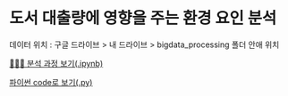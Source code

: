 # 도서 대출량에 영향을 주는 환경 요인 분석
데이터 위치 : 구글 드라이브 > 내 드라이브 > bigdata_processing 폴더 안애 위치

[🙇🏻‍♀️ 분석 과정 보기(.ipynb)](https://github.com/taegyeong0225/bigdata-processing/blob/main/%E1%84%87%E1%85%B5%E1%86%A8%E1%84%83%E1%85%A6%E1%84%8B%E1%85%B5%E1%84%90%E1%85%A5%E1%84%8E%E1%85%A5%E1%84%85%E1%85%B5_%E1%84%80%E1%85%B5%E1%84%86%E1%85%A1%E1%86%AF_%E1%84%83%E1%85%A2%E1%84%8E%E1%85%A6_%E1%84%91%E1%85%B3%E1%84%85%E1%85%A9%E1%84%8C%E1%85%A6%E1%86%A8%E1%84%90%E1%85%B3.ipynb)

[파이썬 code로 보기(.py)](https://github.com/taegyeong0225/bigdata-processing/blob/main/%E1%84%87%E1%85%B5%E1%86%A8%E1%84%83%E1%85%A6%E1%84%8B%E1%85%B5%E1%84%90%E1%85%A5%E1%84%8E%E1%85%A5%E1%84%85%E1%85%B5_%E1%84%80%E1%85%B5%E1%84%86%E1%85%A1%E1%86%AF_%E1%84%83%E1%85%A2%E1%84%8E%E1%85%A6_%E1%84%91%E1%85%B3%E1%84%85%E1%85%A9%E1%84%8C%E1%85%A6%E1%86%A8%E1%84%90%E1%85%B3.py)
